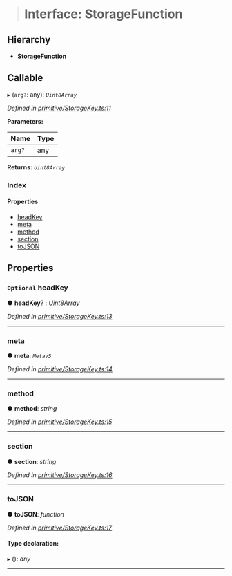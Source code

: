 > # Interface: StorageFunction

## Hierarchy

* **StorageFunction**

## Callable

▸ (`arg?`: any): *`Uint8Array`*

*Defined in [primitive/StorageKey.ts:11](https://github.com/polkadot-js/api/blob/ed19ba9/packages/types/src/primitive/StorageKey.ts#L11)*

**Parameters:**

Name | Type |
------ | ------ |
`arg?` | any |

**Returns:** *`Uint8Array`*

### Index

#### Properties

* [headKey](_primitive_storagekey_.storagefunction.md#optional-headkey)
* [meta](_primitive_storagekey_.storagefunction.md#meta)
* [method](_primitive_storagekey_.storagefunction.md#method)
* [section](_primitive_storagekey_.storagefunction.md#section)
* [toJSON](_primitive_storagekey_.storagefunction.md#tojson)

## Properties

### `Optional` headKey

● **headKey**? : *[Uint8Array](../classes/_codec_u8a_.u8a.md#static-uint8array)*

*Defined in [primitive/StorageKey.ts:13](https://github.com/polkadot-js/api/blob/ed19ba9/packages/types/src/primitive/StorageKey.ts#L13)*

___

###  meta

● **meta**: *`MetaV5`*

*Defined in [primitive/StorageKey.ts:14](https://github.com/polkadot-js/api/blob/ed19ba9/packages/types/src/primitive/StorageKey.ts#L14)*

___

###  method

● **method**: *string*

*Defined in [primitive/StorageKey.ts:15](https://github.com/polkadot-js/api/blob/ed19ba9/packages/types/src/primitive/StorageKey.ts#L15)*

___

###  section

● **section**: *string*

*Defined in [primitive/StorageKey.ts:16](https://github.com/polkadot-js/api/blob/ed19ba9/packages/types/src/primitive/StorageKey.ts#L16)*

___

###  toJSON

● **toJSON**: *function*

*Defined in [primitive/StorageKey.ts:17](https://github.com/polkadot-js/api/blob/ed19ba9/packages/types/src/primitive/StorageKey.ts#L17)*

#### Type declaration:

▸ (): *any*

___